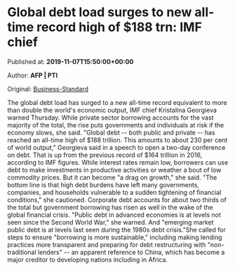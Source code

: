
# Global debt load surges to new all-time record high of $188 trn: IMF chief

Published at: **2019-11-07T15:50:00+00:00**

Author: **AFP | PTI**

Original: [Business-Standard](https://www.business-standard.com/article/pti-stories/global-debt-surges-to-record-high-188-tn-imf-chief-119110701643_1.html)

The global debt load has surged to a new all-time record equivalent to more than double the world's economic output, IMF chief Kristalina Georgieva warned Thursday.
While private sector borrowing accounts for the vast majority of the total, the rise puts governments and individuals at risk if the economy slows, she said. "Global debt -- both public and private -- has reached an all-time high of $188 trillion.
This amounts to about 230 per cent of world output," Georgieva said in a speech to open a two-day conference on debt.
That is up from the previous record of $164 trillion in 2016, according to IMF figures.
While interest rates remain low, borrowers can use debt to make investments in productive activities or weather a bout of low commodity prices.
But it can become "a drag on growth," she said.
"The bottom line is that high debt burdens have left many governments, companies, and households vulnerable to a sudden tightening of financial conditions," she cautioned.
Corporate debt accounts for about two thirds of the total but government borrowing has risen as well in the wake of the global financial crisis.
"Public debt in advanced economies is at levels not seen since the Second World War," she warned. And "emerging market public debt is at levels last seen during the 1980s debt crisis."She called for steps to ensure "borrowing is more sustainable," including making lending practices more transparent and preparing for debt restructuring with "non-traditional lenders" -- an apparent reference to China, which has become a major creditor to developing nations including in Africa.
